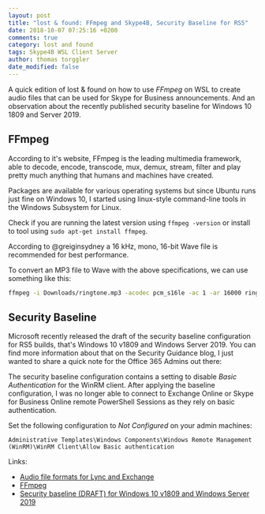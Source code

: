 ```yaml
---
layout: post
title: "lost & found: FFmpeg and Skype4B, Security Baseline for RS5"
date: 2018-10-07 07:25:16 +0200
comments: true
category: lost and found
tags: Skype4B WSL Client Server
author: thomas torggler
date_modified: false
---
```


A quick edition of lost & found on how to use _FFmpeg_ on WSL to create audio files that can be used for Skype for Business announcements. And an observation about the recently published security baseline for Windows 10 1809 and Server 2019.

<!-- more -->

## FFmpeg

According to it's website, FFmpeg is the leading multimedia framework, able to decode, encode, transcode, mux, demux, stream, filter and play pretty much anything that humans and machines have created. 

Packages are available for various operating systems but since Ubuntu runs just fine on Windows 10, I started using linux-style command-line tools in the Windows Subsystem for Linux.

Check if you are running the latest version using `ffmpeg -version` or install to tool using `sudo apt-get install ffmpeg`.

According to @greiginsydney a 16 kHz, mono, 16-bit Wave file is recommended for best performance.

To convert an MP3 file to Wave with the above specifications, we can use something like this: 

```bash
ffmpeg -i Downloads/ringtone.mp3 -acodec pcm_s16le -ac 1 -ar 16000 ringtone.wav
```

## Security Baseline 

Microsoft recently released the draft of the security baseline configuration for RS5 builds, that's Windows 10 v1809 and Windows Server 2019. You can find more information about that on the Security Guidance blog, I just wanted to share a quick note for the Office 365 Admins out there: 

The security baseline configuration contains a setting to disable _Basic Authentication_ for the WinRM client. After applying the baseline configuration, I was no longer able to connect to Exchange Online or Skype for Business Online remote PowerShell Sessions as they rely on basic authentication.

Set the following configuration to _Not Configured_ on your admin machines: 

```
Administrative Templates\Windows Components\Windows Remote Management (WinRM)\WinRM Client\Allow Basic authentication
```


Links:

- [Audio file formats for Lync and Exchange](https://greiginsydney.com/audio-file-formats-for-lync-and-exchange/)
- [FFmpeg](https://ffmpeg.org/)
- [Security baseline (DRAFT) for Windows 10 v1809 and Windows Server 2019](https://blogs.technet.microsoft.com/secguide/2018/10/01/security-baseline-draft-for-windows-10-v1809-and-windows-server-2019/)